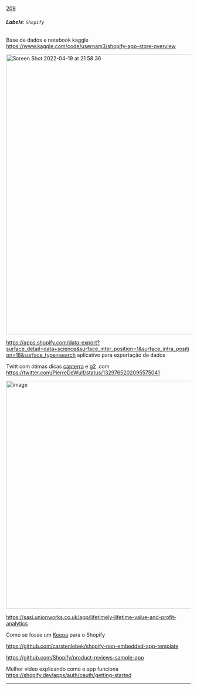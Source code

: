 [209](https://github.com/guilhermeprokisch/guilherme/issues/209) 
###### **Labels**: `Shopify`



Base de dados e notebook kaggle https://www.kaggle.com/code/usernam3/shopify-app-store-overview


<img width="763" alt="Screen Shot 2022-04-19 at 21 58 36" src="https://user-images.githubusercontent.com/12011070/164125890-af6582b0-b9c6-4205-a9c6-157250b43106.png">


https://apps.shopify.com/data-export?surface_detail=data+science&surface_inter_position=1&surface_intra_position=18&surface_type=search aplicativo para exportação de dados


Twitt com ótimas dicas [capterra](capterra.md) e [g2](g2.md) .com https://twitter.com/PierreDeWulf/status/1329765202095575041


<img width="622" alt="image" src="https://user-images.githubusercontent.com/12011070/166161910-c6bb43e1-d49f-46d0-8373-31988c20c0df.png">


https://sasi.unionworks.co.uk/app/lifetimely-lifetime-value-and-profit-analytics

Como se fosse um [Keepa](Keepa.md) para o Shopify


https://github.com/carstenlebek/shopify-non-embedded-app-template


https://github.com/Shopify/product-reviews-sample-app


Melhor video explicando como o app funciona https://shopify.dev/apps/auth/oauth/getting-started

-------------------------------------------------------------------------------

